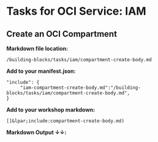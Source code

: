 # Tasks for OCI Service: IAM
## Create an OCI Compartment
**Markdown file location:**
```
/building-blocks/tasks/iam/compartment-create-body.md
```

**Add to your manifest.json:**
```
"include": {
     "iam-compartment-create-body.md":"/building-blocks/tasks/iam/compartment-create-body.md",
}
```

**Add to your workshop markdown:**
```
[]&lpar;include:compartment-create-body.md)
```

**Markdown Output &#8595;&#8595;:**
 
[](include:iam-compartment-create-body.md)
 